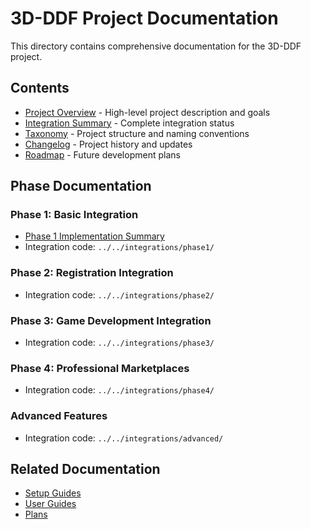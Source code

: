 # 3D-DDF Project Documentation

This directory contains comprehensive documentation for the 3D-DDF project.

## Contents

- [Project Overview](overview.md) - High-level project description and goals
- [Integration Summary](INTEGRATION_SUMMARY.md) - Complete integration status
- [Taxonomy](TAXONOMY.md) - Project structure and naming conventions
- [Changelog](CHANGELOG.md) - Project history and updates
- [Roadmap](roadmap.md) - Future development plans

## Phase Documentation

### Phase 1: Basic Integration
- [Phase 1 Implementation Summary](phase1-implementation-summary.md)
- Integration code: `../../integrations/phase1/`

### Phase 2: Registration Integration
- Integration code: `../../integrations/phase2/`

### Phase 3: Game Development Integration
- Integration code: `../../integrations/phase3/`

### Phase 4: Professional Marketplaces
- Integration code: `../../integrations/phase4/`

### Advanced Features
- Integration code: `../../integrations/advanced/`

## Related Documentation

- [Setup Guides](../../docs/setup/)
- [User Guides](../../docs/guides/)
- [Plans](../../docs/plans/)
